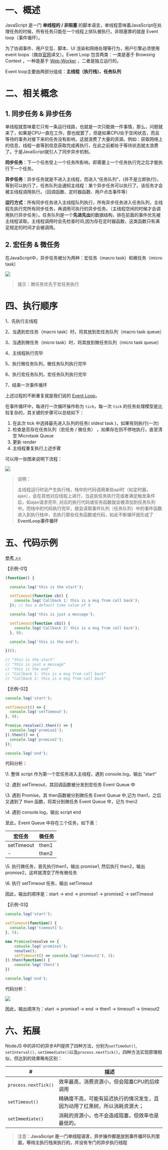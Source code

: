 # 一、概述

JavaScript 是一门 **单线程的 / 非阻塞** 的脚本语言，单线程意味着JavaScript在处理任务的时候，所有任务只能在一个线程上排队被执行。非阻塞靠的就是 Event loop（事件循环）。

为了协调事件、用户交互、脚本、UI 渲染和网络处理等行为，用户引擎必须使用 event loops（摘自[官网](https://html.spec.whatwg.org/multipage/webappapis.html#event-loops)译文）。Event Loop 包含两类：一类是基于 Browsing Context ，一种是基于 [Web-Worker]()  ，二者是独立运行的。

Event loop主要由两部分组成：**主线程（执行栈）、任务队列**

# 二、相关概念

## 1. 同步任务 & 异步任务

单线程就意味着它只有一条运行线路，也就是一次只能做一件事情，那么，问题就来了，如果是CPU一直在工作，那也就罢了，但是如果CPU处于空闲状态，而且等待的事务对接下来的任务没有影响，这就浪费了大量的资源。例如：获取网络上的信息，线程一直等到信息获取完成再执行，在此之前都处于等待状态就太浪费了。于是JavaScript就引人了同步异步机制。

**同步任务**：下一个任务受上一个任务所影响，即需要上一个任务执行完之后才能执行下一个任务。

**异步任务**：异步任务就是不进入主线程，而进入“任务队列”，(并不是立即执行)，等到可以执行了，任务队列会通知主线程：某个异步任务可以执行了。该任务才会被主线程调用执行。（回调函数、定时器函数、用户点击事件等）

**运行方式**：所有同步任务进入主线程队列执行，所有异步任务进入任务队列，主线程先执行完所有同步任务，再调用可执行的异步任务。（主线程空闲的时候才会调用执行异步任务）。任务队列是一个**先进先出**的数据结构，排在前面的事件优先被主线程读取。主线程调用时会先检查时间,因为存在定时器函数，这类函数只有满足规定的时间才会被调用。   

## 2. 宏任务 & 微任务

在JavaScript中，异步任务被分为两种：宏任务（macro task）和微任务（micro task）

![](./IMGS/任务队列.png)

> 提示：微任务优先于宏任务执行
>

# 四、执行顺序

1、先执行主线程

2、当遇到宏任务（macro task）时，将其放到宏任务队列（macro task queue）

3、当遇到微任务（micro task）时，将其放到微任务队列（micro task queue）

4、主线程执行完毕

5、执行微任务队列，微任务队列执行完毕

6、执行宏任务队列，宏任务队列执行完毕

7、结束一次事件循环



上述过程的不断重复就是我们说的 <ins> Event Loop</ins>。

在事件循环中，每进行一次循环操作称为 `tick`，每一次 `tick` 的任务处理模型是比较复杂的，其关键的步骤可以总结如下：

1. 在此次 tick 中选择最先进入队列的任务( oldest task )，如果有则执行(一次)
2. 检查是否存在任务队列（宏任务 / 微任务） ，如果存在则不停地执行，直至清空 Microtask Queue
3. 更新 render
4. 主线程重复执行上述步骤

可以用一张图来说明下流程：

![](./IMGS/event-loop-tick.jpg)

> 说明：
>
> 主线程运行时会产生执行栈，栈中的代码调用某些api时（如定时器，ajax），会在其他对应线程上进行，当这些任务执行完或者满足触发条件后，如ajax请求完毕, 对应的执行代码或任务函数就会被添加到任务队列中。而栈中的代码执行完毕，就会读取事件队列（任务队列）中的事件函数进入到执行栈中，去执行那些任务函数或代码，如此不断循环就形成了**EventLoop事件循环**

# 五、代码示例

[参考 >>](https://developer.mozilla.org/en-US/docs/Web/JavaScript/EventLoop)

【示例-01】

```js
(function() {

  console.log('this is the start');

  setTimeout(function cb() {
    console.log('Callback 1: this is a msg from call back');
  }); // has a default time value of 0

  console.log('this is just a message');

  setTimeout(function cb1() {
    console.log('Callback 2: this is a msg from call back');
  }, 0);

  console.log('this is the end');

})();

// "this is the start"
// "this is just a message"
// "this is the end"
// "Callback 1: this is a msg from call back"
// "Callback 2: this is a msg from call back"
```

【示例-02】

```js
console.log('start');

setTimeout(() => {
  console.log('setTimeout');
}, 0);

Promise.resolve().then(() => {
  console.log('promise1');
}).then(() => {
  console.log('promise2');
});

console.log('end');
```

代码分析：

\1. 整体 script  作为第一个宏任务进入主线程，遇到 console.log，输出 ”start“

\2. 遇到 setTimeout，其回调函数被分发到宏任务 Event Queue 中

\3. 遇到 Promise，其 then函数被分到微任务 Event Queue 中,记为 then1，之后又遇到了 then 函数，将其分到微任务 Event Queue 中，记为 then2

\4. 遇到 console.log，输出 script end

至此，Event Queue 中存在三个任务，如下表：

| 宏任务     | 微任务 |
| ---------- | ------ |
| setTimeout | then1  |
| -          | then2  |

\5. 执行微任务，首先执行then1，输出 promise1, 然后执行 then2，输出 promise2，这样就清空了所有微任务

\6. 执行 setTimeout 任务，输出 setTimeout 

因此，输出的顺序是：start -> end -> promise1 -> promise2 -> setTimeout

【示例-03】

```javascript
console.log('start');

setTimeout(function() {
  console.log('timeout1');
}, 5);

new Promise(resolve => {
    console.log('promise1');
    resolve();
    setTimeout(() => console.log('timeout2'), 5);
}).then(function() {
    console.log('then1')
})

console.log('end');
```

代码分析：

![](./IMGS/event-loop-eg.jpg)



因此，输出顺序为：start -> promise1 -> end -> then1 -> timeout1 -> timeout2

# 六、拓展

NodeJS 中的非IO的异步API提供了四种方法，分别为`setTimeOut()`, `setInterval(),` `setImmediate()`以及`process.nextTick()`，四种方法实现原理相似，但达到的效果略有区别：

| #                    | 描述                                                         |
| -------------------- | ------------------------------------------------------------ |
| `process.nextTick()` | 效率最高，消费资源小，但会阻塞CPU的后续调用                  |
| `setTimeout()`       | 精确度不高，可能有延迟执行的情况发生，且因为动用了红黑树，所以消耗资源大； |
| `setImmediate()`     | 消耗的资源小，也不会造成阻塞，但效率也是最低的。             |

> 注意：**JavaScript 是一门单线程语言，异步操作都是放到事件循环队列里面，等待主执行栈来执行的，并没有专门的异步执行线程**



